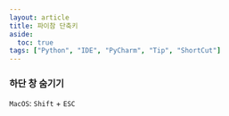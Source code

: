 ```yaml
---
layout: article
title: 파이참 단축키
aside:
  toc: true
tags: ["Python", "IDE", "PyCharm", "Tip", "ShortCut"]
---
```


### 하단 창 숨기기
`MacOS`: `Shift` + `ESC`



